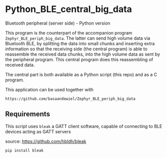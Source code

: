 # Python_BLE_central_big_data

Bluetooth peripheral (server side) - Python version

This program is the counterpart of the accompanion program ```Zephyr_BLE_periph_big_data```. The latter can send high volume data via Bluetooth BLE, by splitting the data into small chunks and inserting extra information so that the receiving side (the central program) is able to reassemble the received data chunks, into the high volume data as sent by the peripheral program. This central program does this reassembling of received data.

The central part is both available as a Python script (this repo) and as a C program.

This application can be used together with

    https://github.com/basaandewiel/Zephyr_BLE_periph_big_data
    
## Requirements
This script uses ```bleak``` a GATT client software, capable of connecting to BLE devices acting as GATT servers

source: https://github.com/hbldh/bleak

`pip install bleak`



